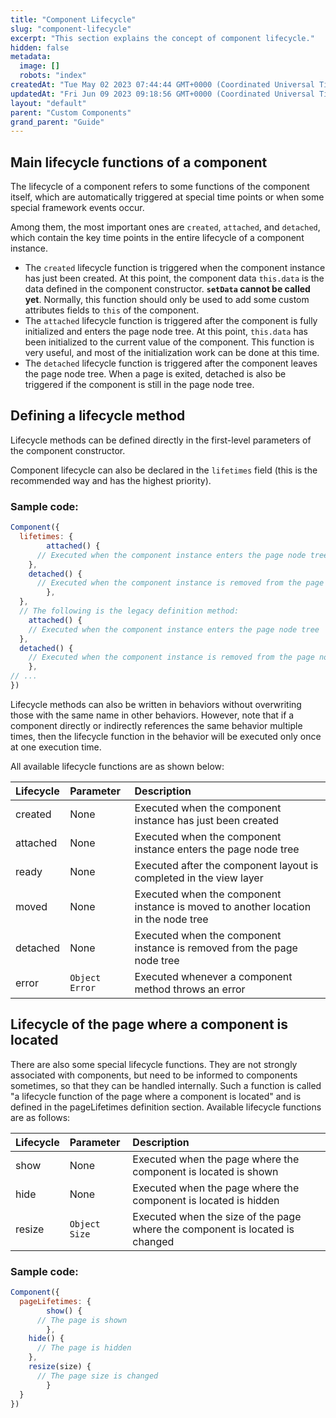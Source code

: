 ```yaml
---
title: "Component Lifecycle"
slug: "component-lifecycle"
excerpt: "This section explains the concept of component lifecycle."
hidden: false
metadata: 
  image: []
  robots: "index"
createdAt: "Tue May 02 2023 07:44:44 GMT+0000 (Coordinated Universal Time)"
updatedAt: "Fri Jun 09 2023 09:18:56 GMT+0000 (Coordinated Universal Time)"
layout: "default"
parent: "Custom Components"
grand_parent: "Guide"
---
```

## Main lifecycle functions of a component

The lifecycle of a component refers to some functions of the component itself, which are automatically triggered at special time points or when some special framework events occur.

Among them, the most important ones are `created`, `attached`, and `detached`, which contain the key time points in the entire lifecycle of a component instance.

- The `created` lifecycle function is triggered when the component instance has just been created. At this point, the component data `this.data` is the data defined in the component constructor. **`setData` cannot be called yet**. Normally, this function should only be used to add some custom attributes fields to `this` of the component.
- The `attached` lifecycle function is triggered after the component is fully initialized and enters the page node tree. At this point, `this.data` has been initialized to the current value of the component. This function is very useful, and most of the initialization work can be done at this time.
- The `detached` lifecycle function is triggered after the component leaves the page node tree. When a page is exited, detached is also be triggered if the component is still in the page node tree.

## Defining a lifecycle method

Lifecycle methods can be defined directly in the first-level parameters of the component constructor.

Component lifecycle can also be declared in the `lifetimes` field (this is the recommended way and has the highest priority).

### Sample code:

```javascript
Component({
  lifetimes: {
		attached() {
      // Executed when the component instance enters the page node tree
  	},
  	detached() {
      // Executed when the component instance is removed from the page node tree
		}, 
  },
  // The following is the legacy definition method:
	attached() {
    // Executed when the component instance enters the page node tree
  },
  detached() {
    // Executed when the component instance is removed from the page node tree
	},
// ...
})
```

Lifecycle methods can also be written in behaviors without overwriting those with the same name in other behaviors. However, note that if a component directly or indirectly references the same behavior multiple times, then the lifecycle function in the behavior will be executed only once at one execution time.

All available lifecycle functions are as shown below:

| Lifecycle | Parameter      | Description                                                                        |
| :-------- | :------------- | :--------------------------------------------------------------------------------- |
| created   | None           | Executed when the component instance has just been created                         |
| attached  | None           | Executed when the component instance enters the page node tree                     |
| ready     | None           | Executed after the component layout is completed in the view layer                 |
| moved     | None           | Executed when the component instance is moved to another location in the node tree |
| detached  | None           | Executed when the component instance is removed from the page node tree            |
| error     | `Object Error` | Executed whenever a component method throws an error                               |

## Lifecycle of the page where a component is located

There are also some special lifecycle functions. They are not strongly associated with components, but need to be informed to components sometimes, so that they can be handled internally. Such a function is called "a lifecycle function of the page where a component is located" and is defined in the pageLifetimes definition section. Available lifecycle functions are as follows:

| Lifecycle | Parameter     | Description                                                                  |
| :-------- | :------------ | :--------------------------------------------------------------------------- |
| show      | None          | Executed when the page where the component is located is shown               |
| hide      | None          | Executed when the page where the component is located is hidden              |
| resize    | `Object Size` | Executed when the size of the page where the component is located is changed |

### Sample code:

```javascript
Component({
  pageLifetimes: {
		show() {
      // The page is shown
		}, 
  	hide() {
      // The page is hidden
  	},
  	resize(size) {
      // The page size is changed
		} 
  }
})
```
